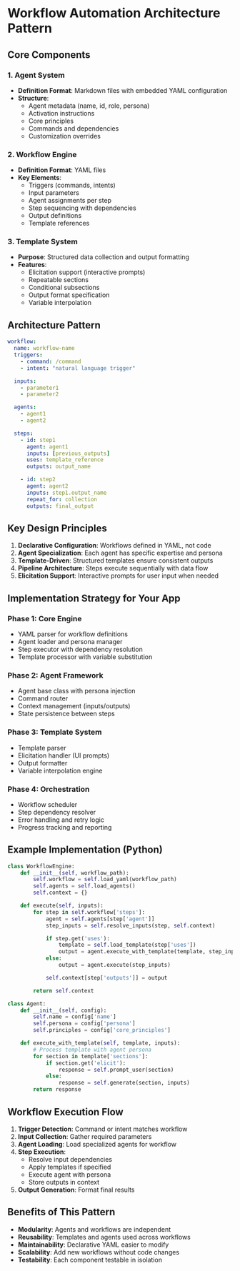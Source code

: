 # Workflow Automation Architecture Pattern

## Core Components

### 1. Agent System
- **Definition Format**: Markdown files with embedded YAML configuration
- **Structure**:
  - Agent metadata (name, id, role, persona)
  - Activation instructions
  - Core principles
  - Commands and dependencies
  - Customization overrides

### 2. Workflow Engine
- **Definition Format**: YAML files
- **Key Elements**:
  - Triggers (commands, intents)
  - Input parameters
  - Agent assignments per step
  - Step sequencing with dependencies
  - Output definitions
  - Template references

### 3. Template System
- **Purpose**: Structured data collection and output formatting
- **Features**:
  - Elicitation support (interactive prompts)
  - Repeatable sections
  - Conditional subsections
  - Output format specification
  - Variable interpolation

## Architecture Pattern

```yaml
workflow:
  name: workflow-name
  triggers:
    - command: /command
    - intent: "natural language trigger"

  inputs:
    - parameter1
    - parameter2

  agents:
    - agent1
    - agent2

  steps:
    - id: step1
      agent: agent1
      inputs: [previous_outputs]
      uses: template_reference
      outputs: output_name

    - id: step2
      agent: agent2
      inputs: step1.output_name
      repeat_for: collection
      outputs: final_output
```

## Key Design Principles

1. **Declarative Configuration**: Workflows defined in YAML, not code
2. **Agent Specialization**: Each agent has specific expertise and persona
3. **Template-Driven**: Structured templates ensure consistent outputs
4. **Pipeline Architecture**: Steps execute sequentially with data flow
5. **Elicitation Support**: Interactive prompts for user input when needed

## Implementation Strategy for Your App

### Phase 1: Core Engine
- YAML parser for workflow definitions
- Agent loader and persona manager
- Step executor with dependency resolution
- Template processor with variable substitution

### Phase 2: Agent Framework
- Agent base class with persona injection
- Command router
- Context management (inputs/outputs)
- State persistence between steps

### Phase 3: Template System
- Template parser
- Elicitation handler (UI prompts)
- Output formatter
- Variable interpolation engine

### Phase 4: Orchestration
- Workflow scheduler
- Step dependency resolver
- Error handling and retry logic
- Progress tracking and reporting

## Example Implementation (Python)

```python
class WorkflowEngine:
    def __init__(self, workflow_path):
        self.workflow = self.load_yaml(workflow_path)
        self.agents = self.load_agents()
        self.context = {}

    def execute(self, inputs):
        for step in self.workflow['steps']:
            agent = self.agents[step['agent']]
            step_inputs = self.resolve_inputs(step, self.context)

            if step.get('uses'):
                template = self.load_template(step['uses'])
                output = agent.execute_with_template(template, step_inputs)
            else:
                output = agent.execute(step_inputs)

            self.context[step['outputs']] = output

        return self.context

class Agent:
    def __init__(self, config):
        self.name = config['name']
        self.persona = config['persona']
        self.principles = config['core_principles']

    def execute_with_template(self, template, inputs):
        # Process template with agent persona
        for section in template['sections']:
            if section.get('elicit'):
                response = self.prompt_user(section)
            else:
                response = self.generate(section, inputs)
        return response
```

## Workflow Execution Flow

1. **Trigger Detection**: Command or intent matches workflow
2. **Input Collection**: Gather required parameters
3. **Agent Loading**: Load specialized agents for workflow
4. **Step Execution**:
   - Resolve input dependencies
   - Apply templates if specified
   - Execute agent with persona
   - Store outputs in context
5. **Output Generation**: Format final results

## Benefits of This Pattern

- **Modularity**: Agents and workflows are independent
- **Reusability**: Templates and agents used across workflows
- **Maintainability**: Declarative YAML easier to modify
- **Scalability**: Add new workflows without code changes
- **Testability**: Each component testable in isolation